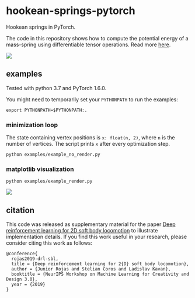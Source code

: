 # hookean-springs-pytorch

Hookean springs in PyTorch.

The code in this repository shows how to compute the potential energy of a mass-spring using differentiable tensor operations. Read more [here](https://medium.com/@juniorrojas/physics-based-simulation-via-backpropagation-on-energy-functions-6d3b0e93f5fb).

![](media/compgraph.gif)

## examples

Tested with python 3.7 and PyTorch 1.6.0.

You might need to temporarily set your `PYTHONPATH` to run the examples:

```
export PYTHONPATH=$PYTHONPATH:.
```

### minimization loop

The state containing vertex positions is `x: float(n, 2)`, where `n` is the number of vertices. The script prints `x` after every optimization step.

```
python examples/example_no_render.py
```

### matplotlib visualization

```
python examples/example_render.py
```

![](media/matplotlib.gif)

## citation

This code was released as supplementary material for the paper [Deep reinforcement learning for 2D soft body locomotion](https://neurips2019creativity.github.io/doc/drlsbl-neurips-2019.pdf) to illustrate implementation details. If you find this work useful in your research, please consider citing this work as follows:

```
@conference{
  rojas2019-drl-sbl,
  title = {Deep reinforcement learning for 2{D} soft body locomotion},
  author = {Junior Rojas and Stelian Coros and Ladislav Kavan},
  booktitle = {NeurIPS Workshop on Machine Learning for Creativity and Design 3.0},
  year = {2019}
}
```
